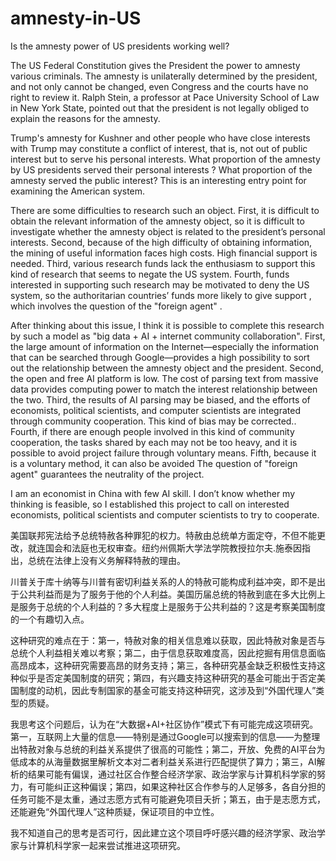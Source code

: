 # amnesty-in-US
Is the amnesty power of  US presidents working well?

The US Federal Constitution gives the President the power to amnesty various criminals. The amnesty is unilaterally determined by the president, and not only cannot be changed, even Congress and the courts have no right to review it. Ralph Stein, a professor at Pace University School of Law in New York State, pointed out that the president is not legally obliged to explain the reasons for the amnesty.

Trump's amnesty for Kushner and other people who have close interests with Trump may constitute a conflict of interest, that is, not out of public interest but to serve his personal interests. What proportion of the amnesty by  US presidents served their personal interests ?  What proportion of the amnesty served the public interest? This is an interesting entry point for examining the American system.

There are some difficulties to research such an object. First, it is difficult to obtain the relevant information of the amnesty object, so it is difficult to investigate whether the amnesty object is related to the president’s personal interests. Second, because of the high difficulty of obtaining information, the mining of useful information faces high costs. High financial support is needed. Third, various research funds lack the enthusiasm to support this kind of research that seems to negate the US system. Fourth, funds interested in supporting such research may be motivated to deny the US system, so the authoritarian countries’  funds more likely to give support , which involves the question of the "foreign agent" .

After thinking about this issue, I think it is possible to complete this research by such a model as "big data + AI + internet community collaboration". First, the large amount of information on the Internet—especially the information that can be searched through Google—provides a high possibility to sort out the relationship between the amnesty object and the president. Second, the open and free AI platform is low. The cost of parsing text from massive data provides computing power to match the interest relationship between the two. Third, the results of AI parsing may be biased, and the efforts of economists, political scientists, and computer scientists are integrated through community cooperation. This kind of bias may be corrected.. Fourth, if there are enough people involved in this kind of community cooperation, the tasks shared by each may not be too heavy, and it is possible to avoid project failure through voluntary means. Fifth, because it is a voluntary method, it can also be avoided The question of "foreign agent" guarantees the neutrality of the project.

I am an economist in China with few AI skill. I don’t know whether my thinking is feasible, so I established this project to call on interested economists, political scientists and computer scientists to try to cooperate.

美国联邦宪法给予总统特赦各种罪犯的权力。特赦由总统单方面定夺，不但不能更改，就连国会和法庭也无权审查。纽约州佩斯大学法学院教授拉尔夫.施泰因指出，总统在法律上没有义务解释特赦的理由。

川普关于库十纳等与川普有密切利益关系的人的特赦可能构成利益冲突，即不是出于公共利益而是为了服务于他的个人利益。美国历届总统的特赦到底在多大比例上是服务于总统的个人利益的？多大程度上是服务于公共利益的？这是考察美国制度的一个有趣切入点。

这种研究的难点在于：第一，特赦对象的相关信息难以获取，因此特赦对象是否与总统个人利益相关难以考察；第二，由于信息获取难度高，因此挖掘有用信息面临高昂成本，这种研究需要高昂的财务支持；第三，各种研究基金缺乏积极性支持这种似乎是否定美国制度的研究；第四，有兴趣支持这种研究的基金可能出于否定美国制度的动机，因此专制国家的基金可能支持这种研究，这涉及到“外国代理人”类型的质疑。

我思考这个问题后，认为在“大数据+AI+社区协作”模式下有可能完成这项研究。第一，互联网上大量的信息——特别是通过Google可以搜索到的信息——为整理出特赦对象与总统的利益关系提供了很高的可能性；第二，开放、免费的AI平台为低成本的从海量数据里解析文本对二者利益关系进行匹配提供了算力；第三，AI解析的结果可能有偏误，通过社区合作整合经济学家、政治学家与计算机科学家的努力，有可能纠正这种偏误；第四，如果这种社区合作参与的人足够多，各自分担的任务可能不是太重，通过志愿方式有可能避免项目夭折；第五，由于是志愿方式，还能避免“外国代理人”这种质疑，保证项目的中立性。

我不知道自己的思考是否可行，因此建立这个项目呼吁感兴趣的经济学家、政治学家与计算机科学家一起来尝试推进这项研究。
